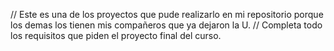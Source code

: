 // Este es una de los proyectos que pude realizarlo en mi repositorio porque los demas los tienen mis compañeros que ya dejaron la U.
// Completa todo los requisitos que piden el proyecto final del curso.
